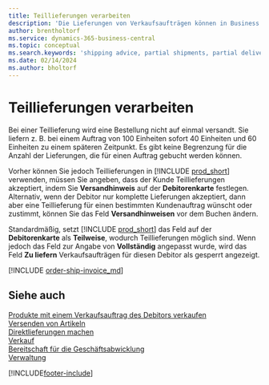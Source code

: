 ```yaml
---
title: Teillieferungen verarbeiten
description: 'Die Lieferungen von Verkaufsaufträgen können in Business Central mit Teillieferungen verarbeitet werden, indem Versandhinweis- und Zu liefern-Felder verwendet werden.'
author: brentholtorf
ms.service: dynamics-365-business-central
ms.topic: conceptual
ms.search.keywords: 'shipping advice, partial shipments, partial deliveries, trade, customer sales order'
ms.date: 02/14/2024
ms.author: bholtorf
---
```

# Teillieferungen verarbeiten

Bei einer Teillieferung wird eine Bestellung nicht auf einmal versandt. Sie liefern z. B. bei einem Auftrag von 100 Einheiten sofort 40 Einheiten und 60 Einheiten zu einem späteren Zeitpunkt. Es gibt keine Begrenzung für die Anzahl der Lieferungen, die für einen Auftrag gebucht werden können.

Vorher können Sie jedoch Teillieferungen in [!INCLUDE [prod_short](includes/prod_short.md)] verwenden, müssen Sie angeben, dass der Kunde Teillieferungen akzeptiert, indem Sie **Versandhinweis** auf der **Debitorenkarte** festlegen. Alternativ, wenn der Debitor nur komplette Lieferungen akzeptiert, dann aber eine Teillieferung für einen bestimmten Kundenauftrag wünscht oder zustimmt, können Sie das Feld **Versandhinweisen** vor dem Buchen ändern.

Standardmäßig, setzt [!INCLUDE [prod_short](includes/prod_short.md)] das Feld auf der **Debitorenkarte** als **Teilweise**, wodurch Teillieferungen möglich sind. Wenn jedoch das Feld zur Angabe von **Vollständig** angepasst wurde, wird das Feld **Zu liefern** Verkaufsaufträgen für diesen Debitor als gesperrt angezeigt.

[!INCLUDE [order-ship-invoice_md](includes/order-ship-invoice.md)]

## Siehe auch 

[Produkte mit einem Verkaufsauftrag des Debitors verkaufen](sales-how-sell-products.md)  
[Versenden von Artikeln](warehouse-how-ship-items.md)  
[Direktlieferungen machen](sales-how-drop-shipment.md)  
[Verkauf](sales-manage-sales.md)  
[Bereitschaft für die Geschäftsabwicklung](ui-get-ready-business.md)  
[Verwaltung](admin-setup-and-administration.md)  

[!INCLUDE[footer-include](includes/footer-banner.md)]
